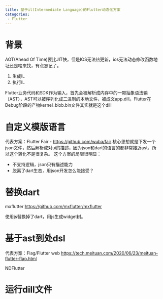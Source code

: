 ```yaml
---
title: 基于il(Intermediate Language)的Flutter动态化方案
categories:
 - Flutter
---
```

# 背景
AOT(Ahead Of Time)要比JIT快，但是IOS无法热更新，ios无法动态修改函数地址还是啥来找，有点忘记了。
1. 生成IL
2. 执行IL

Flutter业务代码和SDK作为输入，首先会被解析成内存中的一颗抽象语法输（AST），AST可以被序列化成二进制的本地文件，被成文app.dill。Flutter在Debug阶段的产物kernel_blob.bin文件其实就是这个dill

# 自定义模版语言
代表方案：Flutter Fair - https://github.com/wuba/fair
核心思想就是下发一个json文件，然后解析成对ui的描述，因为json和dart的语言的都非常接近ast，所以这个转化不是很复杂。
这个方案的局限很明显：
- 不支持逻辑，json只有描述能力
- 脱离了dart生态，用json开发怎么能接受？

# 替换dart
mxflutter https://github.com/mxflutter/mxflutter

使用js替换掉了dart，用js生成widget树。

# 基于ast到处dsl

代表方案：Flag/Flutter web
https://tech.meituan.com/2020/06/23/meituan-flutter-flap.html

NDFlutter



# 运行dill文件
